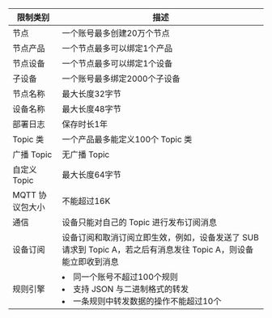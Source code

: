 |限制类别 | 描述 | 
|---------|---------|
|节点				|一个账号最多创建20万个节点|
|节点产品|一个节点最多可以绑定1个产品|
|节点设备 |一个节点最多可以绑定1个设备|
|子设备		|一个账号最多绑定2000个子设备|
|节点名称			|最大长度32字节|
|设备名称			|最大长度48字节|
|部署日志		|保存时长1年|
|Topic 类			|一个产品最多能定义100个 Topic 类|
|广播 Topic			|无广播 Topic|
|自定义 Topic		|最大长度64字节|
|MQTT 协议包大小	|不能超过16K|
|通信				|设备只能对自己的 Topic 进行发布订阅消息|
|设备订阅			|设备订阅和取消订阅立即生效，例如，设备发送了 SUB 请求到 Topic A，若之后有消息发往 Topic A，则设备能立即收到消息|
|规则引擎			|<li>同一个账号不超过100个规则 <li>支持 JSON 与二进制格式的转发 <li>一条规则中转发数据的操作不能超过10个|

